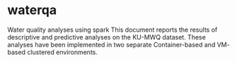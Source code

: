 # waterqa
Water quality analyses using spark
This document reports the results of descriptive and predictive analyses on the KU-MWQ
dataset. These analyses have been implemented in two separate Container-based and VM-
based clustered environments.
